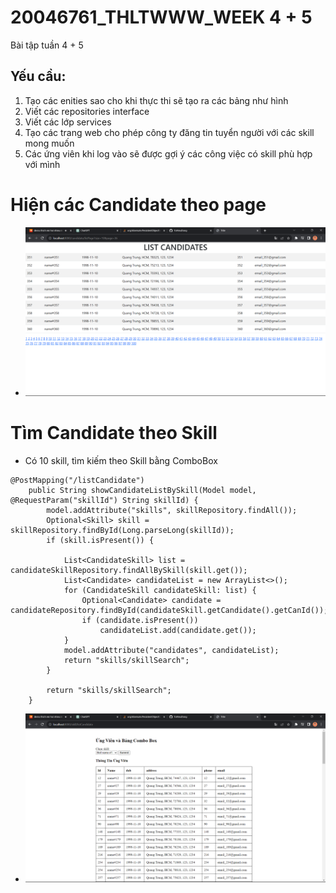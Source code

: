 # 20046761_THLTWWW_WEEK 4 + 5
Bài tập tuần 4 + 5

## Yếu cầu:
1.	Tạo các enities sao cho khi thực thi sẽ tạo ra các bảng như hình
2.	Viết các repositories interface
3.	Viết các lớp services
4.	Tạo các trang web cho phép công ty đăng tin tuyển người với các skill mong muốn
5.	Các ứng viên khi log vào sẽ được gợi ý các công việc có skill phù hợp với mình


# Hiện các Candidate theo page
- ![](img/listPage.png)
# Tìm Candidate theo Skill
- Có 10 skill, tìm kiếm theo Skill bằng ComboBox

```
@PostMapping("/listCandidate")
    public String showCandidateListBySkill(Model model, @RequestParam("skillId") String skillId) {
        model.addAttribute("skills", skillRepository.findAll());
        Optional<Skill> skill = skillRepository.findById(Long.parseLong(skillId));
        if (skill.isPresent()) {

            List<CandidateSkill> list = candidateSkillRepository.findAllBySkill(skill.get());
            List<Candidate> candidateList = new ArrayList<>();
            for (CandidateSkill candidateSkill: list) {
                Optional<Candidate> candidate = candidateRepository.findById(candidateSkill.getCandidate().getCanId());
                if (candidate.isPresent())
                    candidateList.add(candidate.get());
            }
            model.addAttribute("candidates", candidateList);
            return "skills/skillSearch";
        }

        return "skills/skillSearch";
    }
```
- ![](img/findCandidateBySkill.png)
